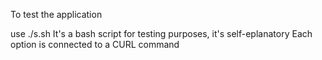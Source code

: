 To test the application

use ./s.sh
It's a bash script for testing purposes, it's self-eplanatory
Each option is connected to a CURL command
